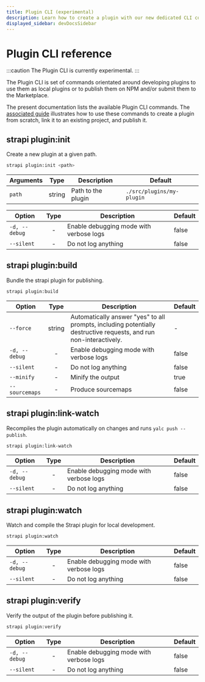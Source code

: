 ```yaml
---
title: Plugin CLI (experimental)
description: Learn how to create a plugin with our new dedicated CLI commands
displayed_sidebar: devDocsSidebar
---
```


# Plugin CLI reference

:::caution
The Plugin CLI is currently experimental.
:::

The Plugin CLI is set of commands orientated around developing plugins to use them as local plugins or to publish them on NPM and/or submit them to the Marketplace.

The present documentation lists the available Plugin CLI commands. The [associated guide](/dev-docs/plugins/guides/use-the-plugin-cli) illustrates how to use these commands to create a plugin from scratch, link it to an existing project, and publish it.

## strapi plugin:init

Create a new plugin at a given path.

```bash
strapi plugin:init <path>
```

| Arguments |  Type  | Description         | Default                   |
| --------- | :----: | --------------------| ------------------------- |
| `path`    | string | Path to the plugin  | `./src/plugins/my-plugin` |

| Option        | Type | Description                              | Default |
| ------------- | :--: | ---------------------------------------- |---------|
| `-d, --debug` |  -   | Enable debugging mode with verbose logs  | false   |
| `--silent`    |  -   | Do not log anything                      | false   |

## strapi plugin:build

Bundle the strapi plugin for publishing.

```bash
strapi plugin:build
```

| Option         |  Type  | Description                                                                                                       | Default |
| -------------- | :----: | ----------------------------------------------------------------------------------------------------------------- | --------|
| `--force`      | string | Automatically answer "yes" to all prompts, including potentially destructive requests, and run non-interactively. | -       |
| `-d, --debug`  |   -    | Enable debugging mode with verbose logs                                                                           | false   |
| `--silent`     |   -    | Do not log anything                                                                                               | false   |
| `--minify`     |   -    | Minify the output                                                                                                 | true    |
| `--sourcemaps` |   -    | Produce sourcemaps                                                                                                | false   |

## strapi plugin:link-watch

Recompiles the plugin automatically on changes and runs `yalc push --publish`.

```bash
strapi plugin:link-watch
```

| Option        | Type | Description                                              | Default |
| ------------- | :--: | -------------------------------------------------------- | --------|
| `-d, --debug` |  -   | Enable debugging mode with verbose logs                  | false   |
| `--silent`    |  -   | Do not log anything                                      | false   |

## strapi plugin:watch

Watch and compile the Strapi plugin for local development.

```bash
strapi plugin:watch
```

| Option        | Type | Description                                              | Default |
| ------------- | :--: | -------------------------------------------------------- |---------|
| `-d, --debug` |  -   | Enable debugging mode with verbose logs                  | false   |
| `--silent`    |  -   | Do not log anything                                      | false   |

## strapi plugin:verify

Verify the output of the plugin before publishing it.

```bash
strapi plugin:verify
```

| Option        | Type | Description                                              | Default |
| ------------- | :--: | -------------------------------------------------------- | --------|
| `-d, --debug` |  -   | Enable debugging mode with verbose logs                  | false   |
| `--silent`    |  -   | Do not log anything                                      | false   |
